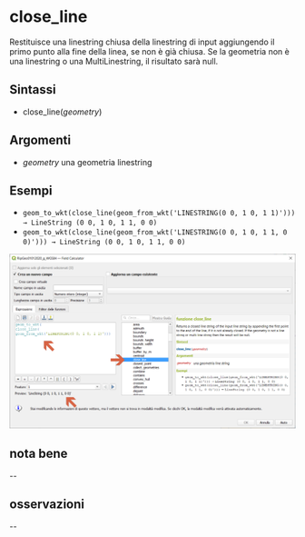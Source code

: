 # close_line

Restituisce una linestring chiusa della linestring di input aggiungendo il primo punto alla fine della linea, se non è già chiusa. Se la geometria non è una linestring o una MultiLinestring, il risultato sarà null.

## Sintassi

* close_line(_geometry_)

## Argomenti

* _geometry_ una geometria linestring
## Esempi

* `geom_to_wkt(close_line(geom_from_wkt('LINESTRING(0 0, 1 0, 1 1)'))) → LineString (0 0, 1 0, 1 1, 0 0)`
* `geom_to_wkt(close_line(geom_from_wkt('LINESTRING(0 0, 1 0, 1 1, 0 0)'))) → LineString (0 0, 1 0, 1 1, 0 0)`

![](../../img/geometria/close_line/close_line1.png)

## nota bene

--

## osservazioni

--
